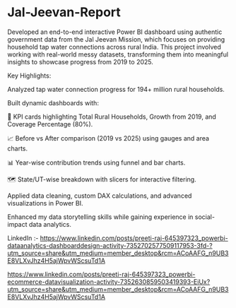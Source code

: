 # Jal-Jeevan-Report
Developed an end-to-end interactive Power BI dashboard using authentic government data from the Jal Jeevan Mission, which focuses on providing household tap water connections across rural India. This project involved working with real-world messy datasets, transforming them into meaningful insights to showcase progress from 2019 to 2025.

Key Highlights:

Analyzed tap water connection progress for 194+ million rural households.

Built dynamic dashboards with:

📌 KPI cards highlighting Total Rural Households, Growth from 2019, and Coverage Percentage (80%).

📈 Before vs After comparison (2019 vs 2025) using gauges and area charts.

📊 Year-wise contribution trends using funnel and bar charts.

🗺️ State/UT-wise breakdown with slicers for interactive filtering.

Applied data cleaning, custom DAX calculations, and advanced visualizations in Power BI.

Enhanced my data storytelling skills while gaining experience in social-impact data analytics.

LinkedIn :- https://www.linkedin.com/posts/preeti-raj-645397323_powerbi-dataanalytics-dashboarddesign-activity-7352702577509117953-3fd-?utm_source=share&utm_medium=member_desktop&rcm=ACoAAFG_n9UB3E8VLXvJhz4H5ajWpvWScsuTd1A

https://www.linkedin.com/posts/preeti-raj-645397323_powerbi-ecommerce-datavisualization-activity-7352630859503419393-EiUx?utm_source=share&utm_medium=member_desktop&rcm=ACoAAFG_n9UB3E8VLXvJhz4H5ajWpvWScsuTd1A
